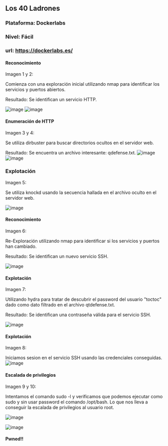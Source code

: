 ## Los 40 Ladrones
### Plataforma: Dockerlabs
### Nivel: Fácil
### url: https://dockerlabs.es/

#### Reconocimiento

Imagen 1 y 2:

Comienza con una exploración inicial utilizando nmap para identificar los servicios y puertos abiertos.

Resultado: Se identifican un servicio HTTP.

![image](https://github.com/afgsanchez/writeups/assets/167230621/9975f066-b55c-4901-b16f-8ca1cd566959)
![image](https://github.com/afgsanchez/writeups/assets/167230621/2a79ba9a-2bf1-4d3f-a5ed-fbe45d3b2fa8)

#### Enumeración de HTTP

Imagen 3 y 4:

Se utiliza dirbuster para buscar directorios ocultos en el servidor web.

Resultado: Se encuentra un archivo interesante: qdefense.txt.
![image](https://github.com/afgsanchez/writeups/assets/167230621/28986bbe-56ef-46d1-bc94-f337ceb76b5f)
![image](https://github.com/afgsanchez/writeups/assets/167230621/402b1f05-4680-4dc7-b7d9-653ae5a2c5ec)

### Explotación

Imagen 5:

Se utiliza knockd usando la secuencia hallada en el archivo oculto en el servidor web.

![image](https://github.com/afgsanchez/writeups/assets/167230621/44ff8bb9-ad0e-4ef0-886a-49e50cb66b36)

#### Reconocimiento

Imagen 6:

Re-Exploración utilizando nmap para identificar si los servicios y puertos han cambiado.

Resultado: Se identifican un nuevo servicio SSH.

![image](https://github.com/afgsanchez/writeups/assets/167230621/af45fde2-f24f-44f8-9f04-56bd29c69c86)

#### Explotación

Imagen 7:

Utilizando hydra para tratar de descubrir el password del usuario "toctoc" dado como dato filtrado en el archivo qtdefense.txt.

Resultado: Se identifican una contraseña válida para el servicio SSH.

![image](https://github.com/afgsanchez/writeups/assets/167230621/36e27929-206c-4c2f-9f81-3017ec0e786e)

#### Explotación

Imagen 8:

Iniciamos sesion en el servicio SSH usando las credenciales conseguidas.
![image](https://github.com/afgsanchez/writeups/assets/167230621/9399c744-f55c-4cf9-8eee-dbd741be5463)

#### Escalada de privilegios

Imagen 9 y 10:

Intentamos el comando sudo -l y verificamos que podemos ejecutar como sudo y sin usar password el comando /opt/bash. Lo que nos lleva a conseguir la escalada de privilegios al usuario root.

![image](https://github.com/afgsanchez/writeups/assets/167230621/4e63aee1-7788-4f97-853b-e25d511aca57)

![image](https://github.com/afgsanchez/writeups/assets/167230621/8534e8ec-9fa1-4e45-92e1-01c3bd9eb5bd)

#### Pwned!!

